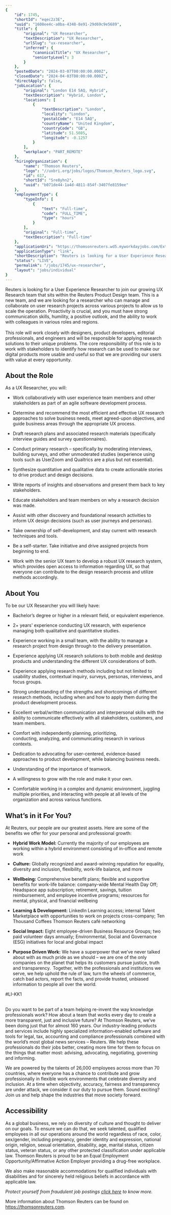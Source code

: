 ```yaml
---
{
	"id": 1745,
	"shortId": "eqec2z3E",
	"uuid": "1608ee4c-a0ba-4348-8e91-29d69c9e5689",
	"title": {
		"original": "UX Researcher",
		"textDescription": "UX Researcher",
		"urlSlug": "ux-researcher",
		"inferred": {
			"canonicalTitle": "UX Researcher",
			"seniortyLevel": 3
		}
	},
	"postedDate": "2024-03-07T00:00:00.000Z",
	"closedDate": "2024-04-03T00:00:00.000Z",
	"directApply": false,
	"jobLocation": {
		"original": "London E14 5AQ, Hybrid",
		"textDescription": "Hybrid, London",
		"locations": [
			{
				"textDescription": "London",
				"locality": "London",
				"postalCode": "E14 5AQ",
				"countryName": "United Kingdom",
				"countryCode": "GB",
				"latitude": 51.5085,
				"longitude": -0.1257
			}
		],
		"workplace": "PART_REMOTE"
	},
	"hiringOrganization": {
		"name": "Thomson Reuters",
		"logo": "//uxbri.org/jobs/logos/Thomson_Reuters_logo.svg",
		"id": 617,
		"shortId": "Sre8yhn2",
		"uuid": "b071de44-1a4d-4811-854f-3407fe8159ee"
	},
	"employmentType": {
		"typeInfo": [
			{
				"text": "Full-time",
				"code": "FULL_TIME",
				"type": "hours"
			}
		],
		"original": "Full-time",
		"textDescription": "Full-time"
	},
	"applicationUri": "https://thomsonreuters.wd5.myworkdayjobs.com/External_Career_Site/login?redirect=%2FExternal_Career_Site%2Fjob%2FGBR-London-5-Canada-Square%2FUX-Researcher_JREQ176883%2Fapply%3F",
	"applicationType": "link",
	"shortDescription": "Reuters is looking for a User Experience Researcher to join our growing UX Research team that sits within the Reuters Product Design team. This is a new team, and we are looking for a researcher who",
	"status": "LIVE",
	"permalink": "/jobs/1745/ux-researcher",
	"layout": "jobs/individual"
}
---
```

<p>Reuters is looking for a User Experience Researcher to join our growing UX Research team that sits within the Reuters Product Design team. This is a new team, and we are looking for a researcher who can manage and collaborate on user research projects across various projects to allow us to scale the operation. Proactivity is crucial, and you must have strong communication skills, humility, a positive outlook, and the ability to work with colleagues in various roles and regions.&nbsp;<br>&nbsp;<br>This role will work closely with designers, product developers, editorial professionals, and engineers and will be responsible for applying research solutions to their unique problems. The core responsibility of this role is to work with stakeholders to identify how research can be used to make our digital products more usable and useful so that we are providing our users with value at every opportunity.</p><h2>About the Role</h2><p>As a UX Researcher, you will:</p><ul><li><p>Work collaboratively with user experience team members and other stakeholders as part of an agile software development process.&nbsp;</p></li><li><p>Determine and recommend the most efficient and effective UX research approaches to solve business needs, meet agreed-upon objectives, and guide business areas through the appropriate UX process.&nbsp;</p></li><li><p>Draft research plans and associated research materials (specifically interview guides and survey questionnaires).</p></li><li><p>Conduct primary research – specifically by moderating interviews, building surveys, and other unmoderated studies (experience using tools such as UserZoom and Qualtrics are a plus but not essential).</p></li><li><p>Synthesize quantitative and qualitative data to create actionable stories to drive product and design decisions.&nbsp;</p></li><li><p>Write reports of insights and observations and present them back to key stakeholders.</p></li><li><p>Educate stakeholders and team members on why a research decision was made.</p></li><li><p>Assist with&nbsp;other discovery&nbsp;and foundational&nbsp;research activities to inform UX design decisions (such as user journeys and personas).&nbsp;&nbsp;</p></li><li><p>Take ownership of self-development, and stay current with research techniques and tools.&nbsp;</p></li><li><p>Be a self-starter. Take initiative and&nbsp;drive&nbsp;assigned&nbsp;projects from beginning to end.&nbsp;</p></li><li><p>Work with the senior&nbsp;UX&nbsp;team to develop a robust&nbsp;UX&nbsp;research system, which provides open access to information regarding&nbsp;UX, so that everyone can contribute to the design research process and utilize methods accordingly.</p></li></ul><h2>About You&nbsp;</h2><p>To be our UX Researcher you will likely have:</p><ul><li><p>Bachelor’s degree or higher in a relevant field, or equivalent experience.&nbsp;</p></li><li><p>2+ years'&nbsp;experience conducting&nbsp;UX research, with experience managing both qualitative and quantitative studies.&nbsp;</p></li><li><p>Experience working in a small team, with the ability to manage a research project from design through to the delivery presentation.</p></li><li><p>Experience applying UX research solutions to both mobile and desktop products and understanding the different UX considerations of both.</p></li><li><p>Experience applying research&nbsp;methods including but not limited to usability studies, contextual inquiry, surveys, personas, interviews, and focus groups.&nbsp;</p></li><li><p>Strong understanding of the strengths and shortcomings of different research methods, including when and how to apply them during the product development process.</p></li><li><p>Excellent verbal/written communication and interpersonal skills with the ability to communicate effectively with all stakeholders, customers, and team members.</p></li><li><p>Comfort&nbsp;with independently planning, prioritizing, conducting,&nbsp;analyzing, and communicating research in various contexts.&nbsp;</p></li><li><p>Dedication to&nbsp;advocating for user-centered, evidence-based approaches to product development, while balancing business needs.</p></li><li><p>Understanding of the importance of teamwork.</p></li><li><p>A willingness to grow with the role and make it your own.</p></li><li><p>Comfortable working in a complex and dynamic environment, juggling multiple priorities, and interacting with people at all levels of the organization and across various functions.</p></li></ul><h2>What’s in it For You?</h2><p>At Reuters, our people are our greatest assets. Here are some of the benefits we offer for your personal and professional growth:&nbsp;</p><ul><li><p><strong>Hybrid Work Model:</strong> Currently the majority of our employees are working within a hybrid environment consisting of in-office and remote work&nbsp;</p></li><li><p><strong>Culture:</strong> Globally recognized and award-winning reputation for equality, diversity and inclusion, flexibility, work-life balance, and more &nbsp;</p></li><li><p><strong>Wellbeing:</strong> Comprehensive benefit plans; flexible and supportive benefits for work-life balance: company-wide Mental Health Day Off; Headspace app subscription; retirement, savings, tuition reimbursement, and employee incentive programs; resources for mental, physical, and financial wellbeing &nbsp;</p></li><li><p><strong>Learning &amp; Development:</strong> LinkedIn Learning access; internal Talent Marketplace with opportunities to work on projects cross-company; Ten Thousand Coffees Thomson Reuters café networking &nbsp;</p></li><li><p><strong>Social Impact:</strong> Eight employee-driven Business Resource Groups; two paid volunteer days annually; Environmental, Social and Governance (ESG) initiatives for local and global impact &nbsp;</p></li><li><p><strong>Purpose Driven Work:</strong> We have a superpower that we’ve never talked about with as much pride as we should – we are one of the only companies on the planet that helps its customers pursue justice, truth and transparency.  Together, with the professionals and institutions we serve, we help uphold the rule of law, turn the wheels of commerce, catch bad actors, report the facts, and provide trusted, unbiased information to people all over the world. &nbsp;</p></li></ul><p>#LI-KK1</p><p><br>Do you want to be part of a team helping re-invent the way knowledge professionals work? How about a team that works every day to create a more transparent, just and inclusive future? At Thomson Reuters, we’ve been doing just that for almost 160 years. Our industry-leading products and services include highly specialized information-enabled software and tools for legal, tax, accounting and compliance professionals combined with the world’s most global news services – Reuters. We help these professionals do their jobs better, creating more time for them to focus on the things that matter most: advising, advocating, negotiating, governing and informing.</p><p>We are powered by the talents of 26,000 employees across more than 70 countries, where everyone has a chance to contribute and grow professionally in flexible work environments that celebrate diversity and inclusion. At a time when objectivity, accuracy, fairness and transparency are under attack, we consider it our duty to pursue them. Sound exciting? Join us and help shape the industries that move society forward.&nbsp;</p><h2>Accessibility&nbsp;</h2><p>As a global business, we rely on diversity of culture and thought to deliver on our goals. To ensure we can do that, we seek talented, qualified employees in all our operations around the world regardless of race, color, sex/gender, including pregnancy, gender identity and expression, national origin, religion, sexual orientation, disability, age, marital status, citizen status, veteran status, or any other protected classification under applicable law. Thomson Reuters is proud to be an Equal Employment Opportunity/Affirmative Action Employer providing a drug-free workplace.</p><p>We also make reasonable accommodations for qualified individuals with disabilities and for sincerely held religious beliefs in accordance with applicable law.</p><p><em>Protect yourself from fraudulent job postings </em><a target="_blank" rel="noopener noreferrer nofollow" href="https://www.thomsonreuters.com/content/dam/ewp-m/documents/careers/en/pdf/onboarding/fake_job_posting_scam_careers_site.pdf"><em>click here</em></a><em> to know more.</em></p><p>More information about Thomson Reuters can be found on <a target="_blank" rel="noopener noreferrer nofollow" href="https://thomsonreuters.com">https://thomsonreuters.com</a>.</p>
